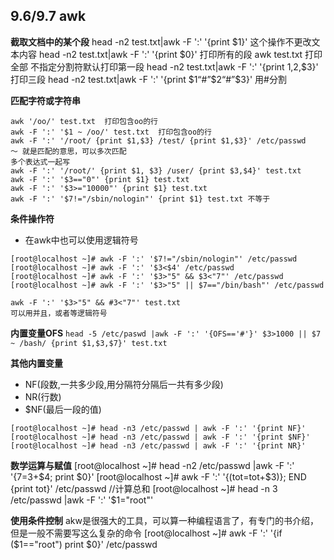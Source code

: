 ## 9.6/9.7 awk
**截取文档中的某个段**
head -n2 test.txt|awk -F ':' '{print $1}'  这个操作不更改文本内容
head -n2 test.txt|awk -F ':' '{print $0}'  打印所有的段
awk test.txt 打印全部
不指定分割符默认打印第一段
head -n2 test.txt|awk -F ':' '{print $1,$2,$3}'  打印三段
head -n2 test.txt|awk -F ':' '{print $1“#”$2“#”$3}' 用#分割


**匹配字符或字符串**
```
awk '/oo/' test.txt  打印包含oo的行
awk -F ':' '$1 ~ /oo/' test.txt  打印包含oo的行 
awk -F ':' '/root/ {print $1,$3} /test/ {print $1,$3}' /etc/passwd   ～ 就是匹配的意思，可以多次匹配
多个表达式一起写
awk -F ':' '/root/' {print $1, $3} /user/ {print $3,$4}' test.txt
awk -F ':' '$3=="0"' {print $1} test.txt
awk -F ':' '$3>="10000"' {print $1} test.txt
awk -F ':' '$7!="/sbin/nologin"' {print $1} test.txt 不等于
```

**条件操作符**
* 在awk中也可以使用逻辑符号
```
[root@localhost ~]# awk -F ':' '$7!="/sbin/nologin"' /etc/passwd
[root@localhost ~]# awk -F ':' '$3<$4' /etc/passwd
[root@localhost ~]# awk -F ':' '$3>"5" && $3<"7"' /etc/passwd
[root@localhost ~]# awk -F ':' '$3>"5" || $7=="/bin/bash"' /etc/passwd

awk -F ':' '$3>"5" && #3<"7"' test.txt
可以用并且，或者等逻辑符号
```



**内置变量OFS**
`head -5 /etc/paswd |awk -F ':' '{OFS=='#'}' $3>1000 || $7 ~ /bash/ {print $1,$3,$7}' test.txt`


**其他内置变量**
* NF(段数,一共多少段,用分隔符分隔后一共有多少段)   
* NR(行数)
* $NF(最后一段的值)

```
[root@localhost ~]# head -n3 /etc/passwd | awk -F ':' '{print NF}'
[root@localhost ~]# head -n3 /etc/passwd | awk -F ':' '{print $NF}'
[root@localhost ~]# head -n3 /etc/passwd | awk -F ':' '{print NR}'
```

**数学运算与赋值**
[root@localhost ~]# head -n2 /etc/passwd |awk -F ':' '{$7=$3+$4; print $0}'
[root@localhost ~]# awk -F ':' '{(tot=tot+$3)}; END {print tot}' /etc/passwd  //计算总和
[root@localhost ~]# head -n 3 /etc/passwd |awk -F ':' '$1="root"'

**使用条件控制**
akw是很强大的工具，可以算一种编程语言了，有专门的书介绍，但是一般不需要写这么复杂的命令
[root@localhost ~]# awk -F ':' '{if ($1=="root") print $0}' /etc/passwd
 





